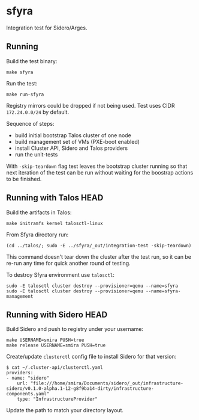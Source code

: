 # sfyra

Integration test for Sidero/Arges.

## Running

Build the test binary:

    make sfyra

Run the test:

    make run-sfyra

Registry mirrors could be dropped if not being used.
Test uses CIDR `172.24.0.0/24` by default.

Sequence of steps:

* build initial bootstrap Talos cluster of one node
* build management set of VMs (PXE-boot enabled)
* install Cluster API, Sidero and Talos providers
* run the unit-tests

With `-skip-teardown` flag test leaves the bootstrap cluster running so that next iteration of the test
can be run without waiting for the boostrap actions to be finished.

## Running with Talos HEAD

Build the artifacts in Talos:

    make initramfs kernel talosctl-linux

From Sfyra directory run:

    (cd ../talos/; sudo -E ../sfyra/_out/integration-test -skip-teardown)

This command doesn't tear down the cluster after the test run, so it can be re-run any time for quick another round of testing.

To destroy Sfyra environment use `talosctl`:

    sudo -E talosctl cluster destroy --provisioner=qemu --name=sfyra
    sudo -E talosctl cluster destroy --provisioner=qemu --name=sfyra-management

## Running with Sidero HEAD

Build Sidero and push to registry under your username:

    make USERNAME=smira PUSH=true
    make release USERNAME=smira PUSH=true

Create/update `clusterctl` config file to install Sidero for that version:

    $ cat ~/.cluster-api/clusterctl.yaml
    providers:
    - name: "sidero"
        url: "file:///home/smira/Documents/sidero/_out/infrastructure-sidero/v0.1.0-alpha.1-12-g8f9ba14-dirty/infrastructure-components.yaml"
        type: "InfrastructureProvider"

Update the path to match your directory layout.
